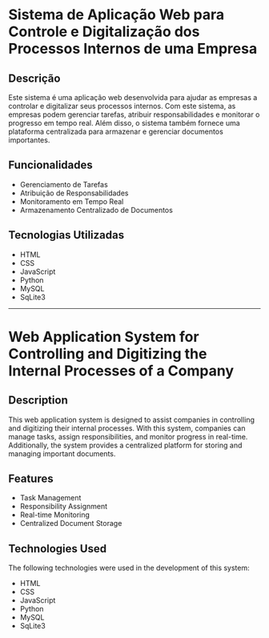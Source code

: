 # Sistema de Aplicação Web para Controle e Digitalização dos Processos Internos de uma Empresa

## Descrição

Este sistema é uma aplicação web desenvolvida para ajudar as empresas a controlar e digitalizar seus processos internos. Com este sistema, as empresas podem gerenciar tarefas, atribuir responsabilidades e monitorar o progresso em tempo real. Além disso, o sistema também fornece uma plataforma centralizada para armazenar e gerenciar documentos importantes.

## Funcionalidades

- Gerenciamento de Tarefas
- Atribuição de Responsabilidades
- Monitoramento em Tempo Real
- Armazenamento Centralizado de Documentos

## Tecnologias Utilizadas

- HTML
- CSS
- JavaScript
- Python
- MySQL
- SqLite3

__________________________________________________________________________________________________

# Web Application System for Controlling and Digitizing the Internal Processes of a Company

## Description

This web application system is designed to assist companies in controlling and digitizing their internal processes. With this system, companies can manage tasks, assign responsibilities, and monitor progress in real-time. Additionally, the system provides a centralized platform for storing and managing important documents.

## Features

- Task Management
- Responsibility Assignment
- Real-time Monitoring
- Centralized Document Storage

## Technologies Used

The following technologies were used in the development of this system:

- HTML
- CSS
- JavaScript
- Python
- MySQL
- SqLite3
